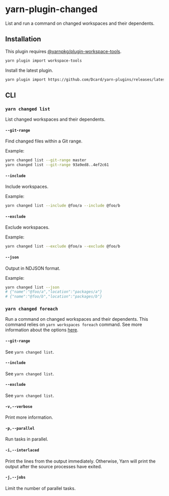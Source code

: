 # yarn-plugin-changed

List and run a command on changed workspaces and their dependents.

## Installation

This plugin requires [@yarnpkg/plugin-workspace-tools](https://github.com/yarnpkg/berry/tree/master/packages/plugin-workspace-tools).

```sh
yarn plugin import workspace-tools
```

Install the latest plugin.

```sh
yarn plugin import https://github.com/Dcard/yarn-plugins/releases/latest/download/plugin-changed.js
```

## CLI

### `yarn changed list`

List changed workspaces and their dependents.

#### `--git-range`

Find changed files within a Git range.

Example:

```sh
yarn changed list --git-range master
yarn changed list --git-range 93a9ed8..4ef2c61
```

#### `--include`

Include workspaces.

Example:

```sh
yarn changed list --include @foo/a --include @foo/b
```

#### `--exclude`

Exclude workspaces.

Example:

```sh
yarn changed list --exclude @foo/a --exclude @foo/b
```

#### `--json`

Output in NDJSON format.

Example:

```sh
yarn changed list --json
# {"name":"@foo/a","location":"packages/a"}
# {"name":"@foo/b","location":"packages/b"}
```

### `yarn changed foreach`

Run a command on changed workspaces and their dependents. This command relies on `yarn workspaces foreach` command. See more information about the options [here](https://yarnpkg.com/cli/workspaces/foreach).

#### `--git-range`

See `yarn changed list`.

#### `--include`

See `yarn changed list`.

#### `--exclude`

See `yarn changed list`.

#### `-v,--verbose`

Print more information.

#### `-p,--parallel`

Run tasks in parallel.

#### `-i,--interlaced`

Print the lines from the output immediately. Otherwise, Yarn will print the output after the source processes have exited.

#### `-j,--jobs`

Limit the number of parallel tasks.

